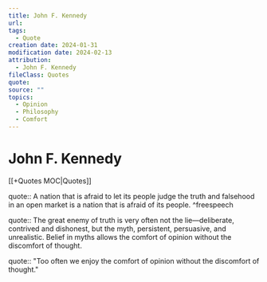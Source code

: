 ```yaml
---
title: John F. Kennedy
url: 
tags:
  - Quote
creation date: 2024-01-31
modification date: 2024-02-13
attribution:
  - John F. Kennedy
fileClass: Quotes
quote: 
source: ""
topics:
  - Opinion
  - Philosophy
  - Comfort
---
```


# John F. Kennedy

[[+Quotes MOC|Quotes]]

quote:: A nation that is afraid to let its people judge the truth and falsehood in an open market is a nation that is afraid of its people. ^freespeech

quote:: The great enemy of truth is very often not the lie—deliberate, contrived and dishonest, but the myth, persistent, persuasive, and unrealistic. Belief in myths allows the comfort of opinion without the discomfort of thought.

quote:: "Too often we enjoy the comfort of opinion without the discomfort of thought."
